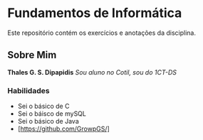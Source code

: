 # Fundamentos de Informática 
Este repositório contém os exercícios e anotações da disciplina.

## Sobre Mim
**Thales G. S. Dipapidis**
*Sou aluno no Cotil, sou do 1CT-DS*

### Habilidades
- Sei o básico de C
- Sei o báisco de mySQL
- Sei o básico de Java
- [https://github.com/GrowpGS/]
